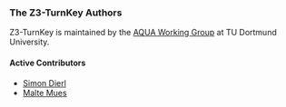 ### The Z3-TurnKey Authors

Z3-TurnKey is maintained by the [AQUA Working Group](http://aqua.engineering/) at TU Dortmund University.

#### Active Contributors

* [Simon Dierl](mailto:simon.dierl@cs.tu-dortmund.de)
* [Malte Mues](mailto:mail.mues@gmail.com)